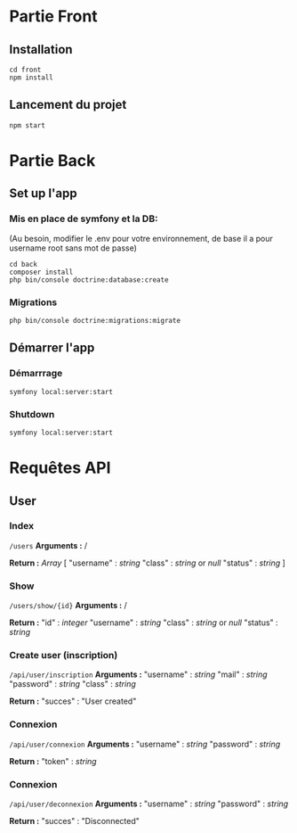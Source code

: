 # Partie Front 

## Installation
```shell
cd front
npm install
```

## Lancement du projet
```shell
npm start
```

#  Partie Back

## Set up l'app
### Mis en place de symfony et la DB:
(Au besoin, modifier le .env pour votre environnement, de base il a pour username root sans mot de passe)
```shell
cd back
composer install
php bin/console doctrine:database:create  
```

### Migrations
```shell
php bin/console doctrine:migrations:migrate
```

## Démarrer l'app
### Démarrrage
```shell
symfony local:server:start
```
### Shutdown
```shell
symfony local:server:start
```

# Requêtes API
## User
### Index
`/users`
**Arguments :**
/

**Return :**
*Array* [
    "username" : *string*
    "class" : *string* or *null*
    "status" : *string*
]

### Show
`/users/show/{id}`
**Arguments :**
/

**Return :**
"id" : *integer*
"username" : *string*
"class" : *string* or *null*
"status" : *string*

### Create user (inscription)
`/api/user/inscription`
**Arguments :**
"username" : *string*
"mail" : *string*
"password" : *string*
"class" : *string*

**Return :**
"succes" : "User created" 

### Connexion
`/api/user/connexion`
**Arguments :**
"username" : *string*
"password" : *string*

**Return :**
"token" : *string*


### Connexion
`/api/user/deconnexion`
**Arguments :**
"username" : *string*
"password" : *string*

**Return :**
"succes" : "Disconnected"
